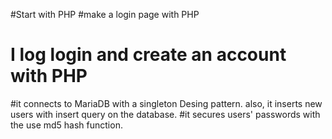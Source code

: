 #Start with PHP
#make a login page with PHP

# I log login and create an account with PHP

#it connects to MariaDB with a singleton Desing pattern. also, it inserts new users with insert query on the database.
#it secures users' passwords with the use md5 hash function.
